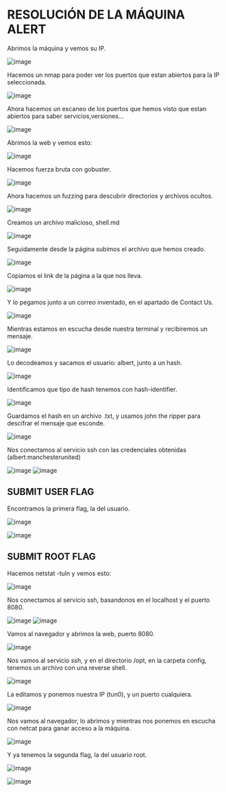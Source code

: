 # RESOLUCIÓN DE LA MÁQUINA ALERT

Abrimos la máquina y vemos su IP.

![image](https://github.com/user-attachments/assets/d11f6e60-0c79-4b3e-8656-d29206b561f6)

Hacemos un nmap para poder ver los puertos que estan abiertos para la IP seleccionada.

![image](https://github.com/user-attachments/assets/709e7702-e62a-43c1-a99f-ebe5e3d0810e)

Ahora hacemos un escaneo de los puertos que hemos visto que estan abiertos para saber servicios,versiones...

![image](https://github.com/user-attachments/assets/a8312df8-38f7-455d-95f2-3820a558bbed)

Abrimos la web y vemos esto: 

![image](https://github.com/user-attachments/assets/d0d30ed1-937c-48a7-a1bf-c3d796e01d00)

Hacemos fuerza bruta con gobuster.

![image](https://github.com/user-attachments/assets/cdb67ea8-03a0-4be7-8afb-0963878dd4e8)

Ahora hacemos un fuzzing para descubrir directorios y archivos ocultos.

![image](https://github.com/user-attachments/assets/e7e7b5d1-e900-4f91-a654-2e21d663c190)

Creamos un archivo malicioso, shell.md

![image](https://github.com/user-attachments/assets/a9095a14-d105-4a2b-bb17-4a426749645b)

Seguidamente desde la página subimos el archivo que hemos creado.

![image](https://github.com/user-attachments/assets/22fee107-2b8b-4907-b7fc-a2ef1e707fbe)

Copiamos el link de la página a la que nos lleva.

![image](https://github.com/user-attachments/assets/5b16f1a7-c18c-4cb3-9cf3-64fa164a0e3d)

Y lo pegamos junto a un correo inventado, en el apartado de Contact Us.

![image](https://github.com/user-attachments/assets/086ecbc0-afc4-4a8f-83be-5f9966dead42)

Mientras estamos en escucha desde nuestra terminal y recibiremos un mensaje.

![image](https://github.com/user-attachments/assets/e9e4ba62-785a-4325-90e2-8971ae3dc527)

Lo decodeamos y sacamos el usuario: albert, junto a un hash.

![image](https://github.com/user-attachments/assets/ae95ac27-6a6d-44ce-8264-96e4c1a85ec4)

Identificamos que tipo de hash tenemos con hash-identifier.

![image](https://github.com/user-attachments/assets/41444c2e-8529-4a9e-a11a-76aafe0f9890)

Guardamos el hash en un archivo .txt, y usamos john the ripper para descifrar el mensaje que esconde.

![image](https://github.com/user-attachments/assets/57091eea-644c-43f5-8e77-73ab860feff9)

Nos conectamos al servicio ssh con las credenciales obtenidas (albert:manchesterunited)

![image](https://github.com/user-attachments/assets/6be92468-d7b7-443b-a996-831b79c27618)
![image](https://github.com/user-attachments/assets/14c090fa-8f8d-4042-8ad5-e50758d957e9)

## SUBMIT USER FLAG

Encontramos la primera flag, la del usuario.

![image](https://github.com/user-attachments/assets/1883155b-2aef-41b0-bc9b-c09a8e0b800a)

![image](https://github.com/user-attachments/assets/2f1571f7-1b64-4a72-9824-fc7425439d90)

## SUBMIT ROOT FLAG

Hacemos netstat -tuln y vemos esto: 

![image](https://github.com/user-attachments/assets/ac1a16a7-f2a4-4945-a903-8450034189a4)

Nos conectamos al servicio ssh, basandonos en el localhost y el puerto 8080.

![image](https://github.com/user-attachments/assets/2687554c-b191-491a-96d5-987433acf238)
![image](https://github.com/user-attachments/assets/a49d373d-3078-4d19-8688-4216fdd09930)

Vamos al navegador y abrimos la web, puerto 8080.

![image](https://github.com/user-attachments/assets/8510350c-2df3-4aab-a99d-81c2075841b3)

Nos vamos al servicio ssh, y en el directorio /opt, en la carpeta config, tenemos un archivo con una reverse shell.

![image](https://github.com/user-attachments/assets/44ad579a-bc19-4498-86d3-81e1fa40705c)

La editamos y ponemos nuestra IP (tun0), y un puerto cualquiera.

![image](https://github.com/user-attachments/assets/be5a275d-b5bc-4d21-ac95-08d53c000e1a)

Nos vamos al navegador, lo abrimos y mientras nos ponemos en escucha con netcat para ganar acceso a la máquina.

![image](https://github.com/user-attachments/assets/b0cf1045-5101-4e77-8677-f00a96c210e5)

Y ya tenemos la segunda flag, la del usuario root.

![image](https://github.com/user-attachments/assets/c1f56ffc-0b0a-4746-896a-701816b028c6)

![image](https://github.com/user-attachments/assets/34c07dcd-99e2-4bf2-aed8-b331b9b47f23)



